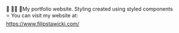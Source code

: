 :wave: :man_office_worker: :wave:My portfolio website. Styling created using styled components<br/>
:star: You can visit my website at: <br/>
https://www.filipstawicki.com/

